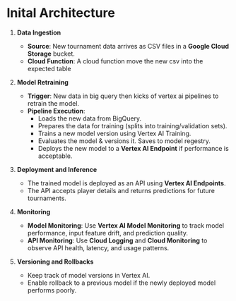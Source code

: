 # Inital Architecture

1. **Data Ingestion**
    - **Source**: New tournament data arrives as CSV files in a **Google Cloud Storage** bucket.
    - **Cloud Function**: A cloud function move the new csv into the expected table

2. **Model Retraining**
    - **Trigger**: New data in big query then kicks of vertex ai pipelines to retrain the model.
    - **Pipeline Execution**:
        - Loads the new data from BigQuery.
        - Prepares the data for training (splits into training/validation sets).
        - Trains a new model version using Vertex AI Training.
        - Evaluates the model & versions it. Saves to model regestry.
        - Deploys the new model to a **Vertex AI Endpoint** if performance is acceptable.

3. **Deployment and Inference**
    - The trained model is deployed as an API using **Vertex AI Endpoints**.
    - The API accepts player details and returns predictions for future tournaments.

4. **Monitoring**
    - **Model Monitoring**: Use **Vertex AI Model Monitoring** to track model performance, input feature drift, and prediction quality.
    - **API Monitoring**: Use **Cloud Logging** and **Cloud Monitoring** to observe API health, latency, and usage patterns.

5. **Versioning and Rollbacks**
    - Keep track of model versions in Vertex AI.
    - Enable rollback to a previous model if the newly deployed model performs poorly.